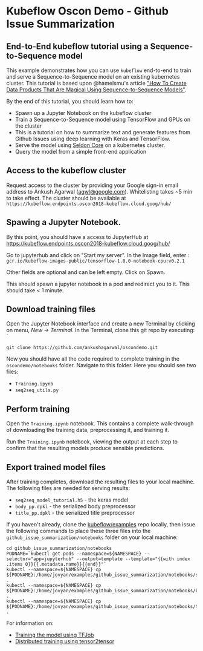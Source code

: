# Kubeflow Oscon Demo - Github Issue Summarization

## End-to-End kubeflow tutorial using a Sequence-to-Sequence model

This example demonstrates how you can use `kubeflow` end-to-end to train and
serve a Sequence-to-Sequence model on an existing kubernetes cluster. This
tutorial is based upon @hamelsmu's article ["How To Create Data Products That
Are Magical Using Sequence-to-Sequence
Models"](https://medium.com/@hamelhusain/how-to-create-data-products-that-are-magical-using-sequence-to-sequence-models-703f86a231f8).

By the end of this tutorial, you should learn how to:

*   Spawn up a Jupyter Notebook on the kubeflow cluster
*   Train a Sequence-to-Sequence model using TensorFlow and GPUs on the cluster
  * This is a tutorial on how to summarize text and generate features from Github Issues using deep learning with Keras and TensorFlow.
*   Serve the model using [Seldon Core](https://github.com/SeldonIO/seldon-core/) on a kubernetes cluster.
*   Query the model from a simple front-end application

## Access to the kubeflow cluster

Request access to the cluster by providing your Google sign-in email address to Ankush Agarwal (agwl@google.com). Whitelisting takes ~5 min to take effect. The cluster should be available at `https://kubeflow.endpoints.oscon2018-kubeflow.cloud.goog/hub/`

## Spawing a Jupyter Notebook.

By this point, you should have a access to JupyterHub at https://kubeflow.endpoints.oscon2018-kubeflow.cloud.goog/hub/

Go to jupyterhub and click on "Start my server". In the Image field, enter : `gcr.io/kubeflow-images-public/tensorflow-1.8.0-notebook-cpu:v0.2.1`

Other fields are optional and can be left empty. Click on Spawn.

This should spawn a jupyter notebook in a pod and redirect you to it. This should take < 1 minute.

## Download training files

Open the Jupyter Notebook interface and create a new Terminal by clicking on
menu, *New -> Terminal*. In the Terminal, clone this git repo by executing: `

```commandline
git clone https://github.com/ankushagarwal/oscondemo.git
```

Now you should have all the code required to complete training in the `oscondemo/notebooks` folder. Navigate to this folder.
Here you should see two files:

*    `Training.ipynb`
*    `seq2seq_utils.py`

## Perform training

Open the `Training.ipynb` notebook. This contains a complete walk-through of
downloading the training data, preprocessing it, and training it.

Run the `Training.ipynb` notebook, viewing the output at each step to confirm
that the resulting models produce sensible predictions.

## Export trained model files

After training completes, download the resulting files to your local machine.
The following files are needed for serving results:

* `seq2seq_model_tutorial.h5` - the keras model
* `body_pp.dpkl` - the serialized body preprocessor
* `title_pp.dpkl` - the serialized title preprocessor

If you haven't already, clone the [kubeflow/examples](https://github.com/kubeflow/examples) repo locally, then issue the following commands to place these three files into the `github_issue_summarization/notebooks` folder on your local machine:

```
cd github_issue_summarization/notebooks
PODNAME=`kubectl get pods --namespace=${NAMESPACE} --selector="app=jupyterhub" --output=template --template="{{with index .items 0}}{{.metadata.name}}{{end}}"`
kubectl --namespace=${NAMESPACE} cp ${PODNAME}:/home/jovyan/examples/github_issue_summarization/notebooks/seq2seq_model_tutorial.h5 .
kubectl --namespace=${NAMESPACE} cp ${PODNAME}:/home/jovyan/examples/github_issue_summarization/notebooks/body_pp.dpkl .
kubectl --namespace=${NAMESPACE} cp ${PODNAME}:/home/jovyan/examples/github_issue_summarization/notebooks/title_pp.dpkl .
```

For information on:
- [Training the model using TFJob](02_training_model_tfjob.md)
- [Distributed training using tensor2tensor](02_tensor2tensor_training.md)
